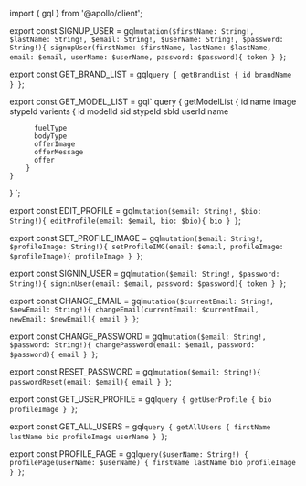 import { gql } from '@apollo/client';

export const SIGNUP_USER = gql`
    mutation($firstName: String!, $lastName: String!, $email: String!, $userName: String!, $password: String!){
        signupUser(firstName: $firstName, lastName: $lastName, email: $email, userName: $userName, password: $password){ token }
    }
`;

export const GET_BRAND_LIST = gql`
    query {
        getBrandList {
            id
            brandName
        }
    }
`;

export const GET_MODEL_LIST = gql`
query {
    getModelList {
        id
        name
        image
        stypeId
        varients {
          id
          modelId
          sid
          stypeId
          sbId
          userId
          name

          fuelType
          bodyType
          offerImage
          offerMessage
          offer
        }
    }
}
`;

export const EDIT_PROFILE = gql`
    mutation($email: String!, $bio: String!){
        editProfile(email: $email, bio: $bio){
            bio
        }
    }
`;

export const SET_PROFILE_IMAGE = gql`
    mutation($email: String!, $profileImage: String!){
        setProfileIMG(email: $email, profileImage: $profileImage){
            profileImage
        }
    }
`;

export const SIGNIN_USER = gql`
    mutation($email: String!, $password: String!){
        signinUser(email: $email, password: $password){ token }
    }
`;


export const CHANGE_EMAIL = gql`
    mutation($currentEmail: String!, $newEmail: String!){
        changeEmail(currentEmail: $currentEmail, newEmail: $newEmail){
            email
        }
    }
`;

export const CHANGE_PASSWORD = gql`
    mutation($email: String!, $password: String!){
        changePassword(email: $email, password: $password){
            email
        }
    }
`;

export const RESET_PASSWORD = gql`
    mutation($email: String!){
        passwordReset(email: $email){
            email
        }
    }
`;

export const GET_USER_PROFILE = gql`
    query {
        getUserProfile {
            bio
            profileImage
        }
    }
`;

export const GET_ALL_USERS = gql`
    query {
        getAllUsers {
            firstName
            lastName
            bio
            profileImage
            userName
        }
    }
`;

export const PROFILE_PAGE = gql`
    query($userName: String!) {
        profilePage(userName: $userName) {
            firstName
            lastName
            bio
            profileImage
        }
    }
`;